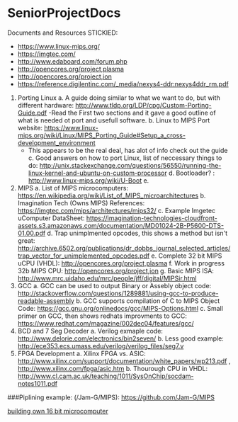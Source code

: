 # SeniorProjectDocs
Documents and Resources 
STICKIED:
  - https://www.linux-mips.org/
  - https://imgtec.com/
  - http://www.edaboard.com/forum.php
  - http://opencores.org/project,plasma
  - http://opencores.org/project,ion
  - https://reference.digilentinc.com/_media/nexys4-ddr:nexys4ddr_rm.pdf

1. Porting Linux
  a. A guide doing similar to what we want to do, but with different hardware:    http://www.tldp.org/LDP/cpg/Custom-Porting-Guide.pdf 
    -Read the First two sections and it gave a good outline of what is needed ot port and usefull software.
  b. Linux to MIPS Port website: https://www.linux-mips.org/wiki/Linux/MIPS_Porting_Guide#Setup_a_cross-development_environment
    - This appears to be the real deal, has alot of info check out the guide
  c. Good answers on how to port Linux, list of neccessary things to do: http://unix.stackexchange.com/questions/56550/running-the-linux-kernel-and-ubuntu-on-custom-processor
  d. Bootloader? : http://www.linux-mips.org/wiki/U-Boot 
  e. 
2. MIPS
  a. List of MIPS microcomputers: https://en.wikipedia.org/wiki/List_of_MIPS_microarchitectures 
  b. Imagination Tech (Owns MIPS) References: https://imgtec.com/mips/architectures/mips32/ 
  c. Example Imgetec uComputer DataSheet: https://imagination-technologies-cloudfront-assets.s3.amazonaws.com/documentation/MD01024-2B-P5600-DTS-01.00.pdf
  d. Trap unimplmented opcodes, this shows a method but isn't great: http://archive.6502.org/publications/dr_dobbs_journal_selected_articles/trap_vector_for_unimplemented_opcodes.pdf 
  e. Complete 32 bit MIPS uCPU (VHDL): http://opencores.org/project,plasma 
  f. Work in progress 32b MIPS CPU: http://opencores.org/project,ion
  g. Basic MIPS ISA: http://www.mrc.uidaho.edu/mrc/people/jff/digital/MIPSir.html 
3. GCC
  a. GCC can be used to output Binary or Assebly object code: http://stackoverflow.com/questions/1289881/using-gcc-to-produce-readable-assembly 
  b. GCC supports compilation of C to MIPS Object Code: https://gcc.gnu.org/onlinedocs/gcc/MIPS-Options.html
  c. Small primer on GCC, then shows redhats improvments to GCC: https://www.redhat.com/magazine/002dec04/features/gcc/ 
4. BCD and 7 Seg Decoder
  a. Verilog exmaple code: http://www.delorie.com/electronics/bin2seven/
  b. Less good example: http://ece353.ecs.umass.edu/verilog/verilog_files/seg7.v 
5. FPGA Development
  a. Xilinx FPGA vs. ASIC: http://www.xilinx.com/support/documentation/white_papers/wp213.pdf , http://www.xilinx.com/fpga/asic.htm 
  b. Thourough CPU in VHDL: http://www.cl.cam.ac.uk/teaching/1011/SysOnChip/socdam-notes1011.pdf 


###Piplining example:
(/Jam-G/MIPS): https://github.com/Jam-G/MIPS

[building own 16 bit microcomputer](https://archive.org/stream/tibook_how-to-build-your-own-working-16-bit-microcomputer/how-to-build-your-own-working-16-bit-microcomputer#page/n7/mode/2up)
